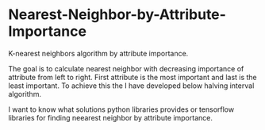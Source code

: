 # Nearest-Neighbor-by-Attribute-Importance
K-nearest neighbors algorithm by attribute importance.

The goal is to calculate nearest neighbor with decreasing importance of attribute from left to right. First attribute is the most important and last is the least important. To achieve this the I have developed below halving interval algorithm.

I want to know what solutions python libraries provides or tensorflow libraries for finding neearest neighbor by attribute importance.
